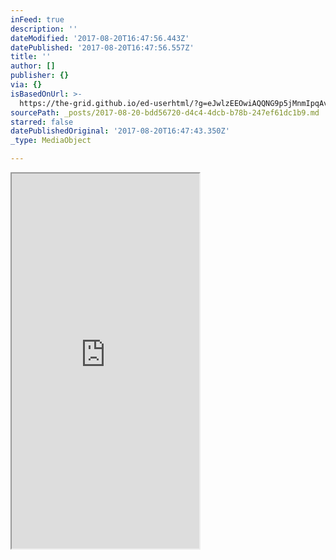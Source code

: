 ```yaml
---
inFeed: true
description: ''
dateModified: '2017-08-20T16:47:56.443Z'
datePublished: '2017-08-20T16:47:56.557Z'
title: ''
author: []
publisher: {}
via: {}
isBasedOnUrl: >-
  https://the-grid.github.io/ed-userhtml/?g=eJwlzEEOwiAQQNG9p5jMnmIpqAvgKoYAKoa2hCFFb6_V1V-9r8nXVBpQ9QY5770PZe11SCv_9UkI8dViXVxm7V2iwUebM1rN_9LCAXRIG_jsiAzuiqWFmrtXN7NbjAEhBYP-NF2UGsV1VMdJyLOUYr98qf0AEIErZA
sourcePath: _posts/2017-08-20-bdd56720-d4c4-4dcb-b78b-247ef61dc1b9.md
starred: false
datePublishedOriginal: '2017-08-20T16:47:43.350Z'
_type: MediaObject

---
```

<iframe src="https://the-grid.github.io/ed-userhtml/?g=eJwlzEEOwiAQQNG9p5jMnmIpqAvgKoYAKoa2hCFFb6_V1V-9r8nXVBpQ9QY5770PZe11SCv_9UkI8dViXVxm7V2iwUebM1rN_9LCAXRIG_jsiAzuiqWFmrtXN7NbjAEhBYP-NF2UGsV1VMdJyLOUYr98qf0AEIErZA" height="600" style=""></iframe>